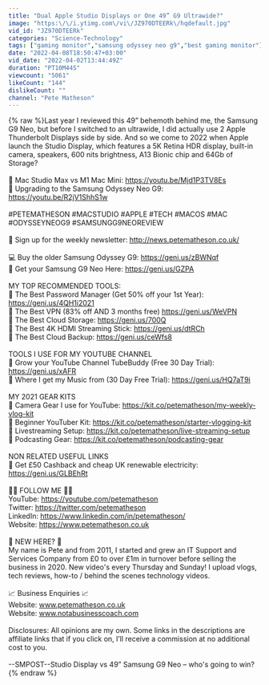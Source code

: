 ```yaml
---
title: "Dual Apple Studio Displays or One 49” G9 Ultrawide?"
image: "https:\/\/i.ytimg.com\/vi\/JZ970DTEERk\/hqdefault.jpg"
vid_id: "JZ970DTEERk"
categories: "Science-Technology"
tags: ["gaming monitor","samsung odyssey neo g9","best gaming monitor"]
date: "2022-04-08T18:50:47+03:00"
vid_date: "2022-04-02T13:44:49Z"
duration: "PT10M44S"
viewcount: "5061"
likeCount: "144"
dislikeCount: ""
channel: "Pete Matheson"
---
```

{% raw %}Last year I reviewed this 49” behemoth behind me, the Samsung G9 Neo, but before I switched to an ultrawide, I did actually use 2 Apple Thunderbolt Displays side by side. And so we come to 2022 when Apple launch the Studio Display, which features a 5K Retina HDR display, built-in camera, speakers, 600 nits brightness, A13 Bionic chip and 64Gb of Storage?<br /><br />🎥 Mac Studio Max vs M1 Mac Mini: <a rel="nofollow" target="blank" href="https://youtu.be/Mjd1P3TV8Es">https://youtu.be/Mjd1P3TV8Es</a><br />🎥 Upgrading to the Samsung Odyssey Neo G9: <a rel="nofollow" target="blank" href="https://youtu.be/R2jV1ShhS1w">https://youtu.be/R2jV1ShhS1w</a><br /><br />#PETEMATHESON #MACSTUDIO #APPLE #TECH #MACOS #MAC #ODYSSEYNEOG9 #SAMSUNGG9NEOREVIEW<br /><br />💌 Sign up for the weekly newsletter: <a rel="nofollow" target="blank" href="http://news.petematheson.co.uk/">http://news.petematheson.co.uk/</a><br /><br />💻 Buy the older Samsung Odyssey G9: <a rel="nofollow" target="blank" href="https://geni.us/zBWNqf">https://geni.us/zBWNqf</a> <br />🛒 Get your Samsung G9 Neo Here: <a rel="nofollow" target="blank" href="https://geni.us/GZPA">https://geni.us/GZPA</a><br /><br />MY TOP RECOMMENDED TOOLS:<br />🛒 The Best Password Manager (Get 50% off your 1st Year): <a rel="nofollow" target="blank" href="https://geni.us/4QH1i2021">https://geni.us/4QH1i2021</a><br />🛒 The Best VPN (83% off AND 3 months free) <a rel="nofollow" target="blank" href="https://geni.us/WeVPN">https://geni.us/WeVPN</a><br />🛒 The Best Cloud Storage: <a rel="nofollow" target="blank" href="https://geni.us/700Q">https://geni.us/700Q</a><br />🛒 The Best 4K HDMI Streaming Stick: <a rel="nofollow" target="blank" href="https://geni.us/dtRCh">https://geni.us/dtRCh</a><br />🛒 The Best Cloud Backup: <a rel="nofollow" target="blank" href="https://geni.us/ceWfs8">https://geni.us/ceWfs8</a><br /><br />TOOLS I USE FOR MY YOUTUBE CHANNEL <br />🔸 Grow your YouTube Channel TubeBuddy (Free 30 Day Trial): <a rel="nofollow" target="blank" href="https://geni.us/xAFR">https://geni.us/xAFR</a><br />🔸 Where I get my Music from (30 Day Free Trial): <a rel="nofollow" target="blank" href="https://geni.us/HQ7aT9i">https://geni.us/HQ7aT9i</a> <br /><br />MY 2021 GEAR KITS <br />🔸 Camera Gear I use for YouTube: <a rel="nofollow" target="blank" href="https://kit.co/petematheson/my-weekly-vlog-kit">https://kit.co/petematheson/my-weekly-vlog-kit</a> <br />🔸 Beginner YouTuber Kit: <a rel="nofollow" target="blank" href="https://kit.co/petematheson/starter-vlogging-kit">https://kit.co/petematheson/starter-vlogging-kit</a> <br />🔸 Livestreaming Setup: <a rel="nofollow" target="blank" href="https://kit.co/petematheson/live-streaming-setup">https://kit.co/petematheson/live-streaming-setup</a> <br />🔸 Podcasting Gear: <a rel="nofollow" target="blank" href="https://kit.co/petematheson/podcasting-gear">https://kit.co/petematheson/podcasting-gear</a> <br /><br />NON RELATED USEFUL LINKS <br />🔸 Get £50 Cashback and cheap UK renewable electricity: <a rel="nofollow" target="blank" href="https://geni.us/GLBEhRt">https://geni.us/GLBEhRt</a> <br /><br />🙏🏼 FOLLOW ME 🙏🏼 <br />YouTube: <a rel="nofollow" target="blank" href="https://youtube.com/petematheson">https://youtube.com/petematheson</a> <br />Twitter: <a rel="nofollow" target="blank" href="https://twitter.com/petematheson">https://twitter.com/petematheson</a> <br />LinkedIn: <a rel="nofollow" target="blank" href="https://www.linkedin.com/in/petematheson/">https://www.linkedin.com/in/petematheson/</a> <br />Website: <a rel="nofollow" target="blank" href="https://www.petematheson.co.uk">https://www.petematheson.co.uk</a> <br /><br />🌵 NEW HERE? 🌵 <br />My name is Pete and from 2011, I started and grew an IT Support and Services Company from £0 to over £1m in turnover before selling the business in 2020. New video's every Thursday and Sunday! I upload vlogs, tech reviews, how-to / behind the scenes technology videos. <br /><br />📈 Business Enquiries 📈 <br />Website: www.petematheson.co.uk <br />Website: www.notabusinesscoach.com<br /><br />Disclosures: All opinions are my own. Some links in the descriptions are affiliate links that if you click on, I’ll receive a commission at no additional cost to you.<br /><br />--SMPOST--Studio Display vs 49” Samsung G9 Neo – who's going to win?{% endraw %}

